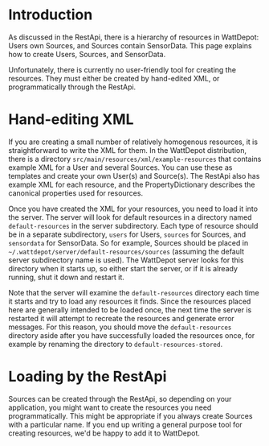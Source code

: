# Introduction #

As discussed in the RestApi, there is a hierarchy of resources in WattDepot: Users own Sources, and Sources contain SensorData. This page explains how to create Users, Sources, and SensorData.

Unfortunately, there is currently no user-friendly tool for creating the resources. They must either be created by hand-edited XML, or programmatically through the RestApi.

# Hand-editing XML #

If you are creating a small number of relatively homogenous resources, it is straightforward to write the XML for them. In the WattDepot distribution, there is a directory `src/main/resources/xml/example-resources` that contains example XML for a User and several Sources. You can use these as templates and create your own User(s) and Source(s). The RestApi also has example XML for each resource, and the PropertyDictionary describes the canonical properties used for resources.

Once you have created the XML for your resources, you need to load it into the server. The server will look for default resources in a directory named `default-resources` in the server subdirectory. Each type of resource should be in a separate subdirectory, `users` for Users, `sources` for Sources, and `sensordata` for SensorData. So for example, Sources should be placed in `~/.wattdepot/server/default-resources/sources` (assuming the default server subdirectory name is used). The WattDepot server looks for this directory when it starts up, so either start the server, or if it is already running, shut it down and restart it.

Note that the server will examine the `default-resources` directory each time it starts and try to load any resources it finds. Since the resources placed here are generally intended to be loaded once, the next time the server is restarted it will attempt to recreate the resources and generate error messages. For this reason, you should move the `default-resources` directory aside after you have successfully loaded the resources once, for example by renaming the directory to `default-resources-stored`.

# Loading by the RestApi #

Sources can be created through the RestApi, so depending on your application, you might want to create the resources you need programmatically. This might be appropriate if you always create Sources with a particular name. If you end up writing a general purpose tool for creating resources, we'd be happy to add it to WattDepot.